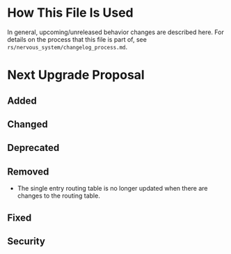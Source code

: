 # How This File Is Used

In general, upcoming/unreleased behavior changes are described here. For details
on the process that this file is part of, see
`rs/nervous_system/changelog_process.md`.


# Next Upgrade Proposal

## Added

## Changed

## Deprecated

## Removed

* The single entry routing table is no longer updated when there are changes to the routing table.

## Fixed

## Security
